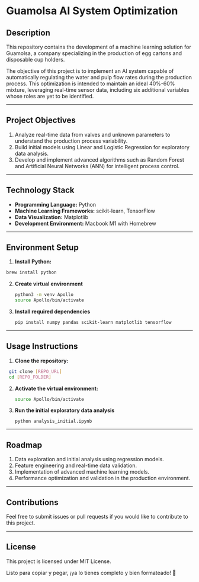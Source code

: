 # Guamolsa AI System Optimization 


## Description 
This repository contains the development of a machine learning solution for Guamolsa, a company specializing in the production of egg cartons and disposable cup holders. 


The objective of this project is to implement an AI system capable of automatically regulating the water and pulp flow rates during the production process. This optimization is intended to maintain an ideal 40%-60% mixture, leveraging real-time sensor data, including six additional variables whose roles are yet to be identified.


---


## Project Objectives 
1. Analyze real-time data from valves and unknown parameters to understand the production process variability.
2. Build initial models using Linear and Logistic Regression for exploratory data analysis.
3. Develop and implement advanced algorithms such as Random Forest and Artificial Neural Networks (ANN) for intelligent process control.


---


## Technology Stack 
- **Programming Language:** Python 
- **Machine Learning Frameworks:** scikit-learn, TensorFlow 
- **Data Visualization:** Matplotlib 
- **Development Environment:** Macbook M1 with Homebrew


---


## Environment Setup 


1. **Install Python:** 
  ```bash
  brew install python
  ```

2. **Create virtual environment**
   ```bash
   python3 -m venv Apollo
   source Apollo/bin/activate
   ```

3. **Install required dependencies**
    ```bash
    pip install numpy pandas scikit-learn matplotlib tensorflow
    ```

---


##  Usage Instructions


1. **Clone the repository:** 
  ```bash
   git clone [REPO_URL]
   cd [REPO_FOLDER]
  ``` 

2. **Activate the virtual environment:**
   ```bash
   source Apollo/bin/activate
   ```


3. **Run the initial exploratory data analysis**
    ```
    python analysis_initial.ipynb
    ```

---


## Roadmap
1. Data exploration and initial analysis using regression models.
2. Feature engineering and real-time data validation.
3. Implementation of advanced machine learning models.
4. Performance optimization and validation in the production environment.


---


## Contributions
Feel free to submit issues or pull requests if you would like to contribute to this project.


---


## License
This project is licensed under MIT License.


Listo para copiar y pegar, ¡ya lo tienes completo y bien formateado! 🚀